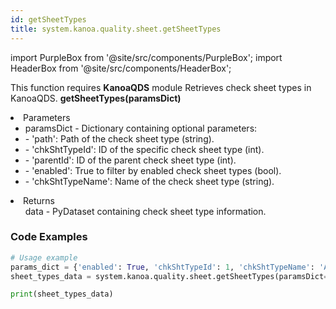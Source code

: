 ```yaml
---
id: getSheetTypes
title: system.kanoa.quality.sheet.getSheetTypes
---
```


import PurpleBox from '@site/src/components/PurpleBox';
import HeaderBox from '@site/src/components/HeaderBox';

<PurpleBox>This function requires <b>KanoaQDS</b> module</PurpleBox>
<HeaderBox header="Description">Retrieves check sheet types in KanoaQDS.</HeaderBox>
<HeaderBox header="Syntax">
    <b>getSheetTypes(paramsDict)</b>
    <li> Parameters <br />
        <ul>
            <li>paramsDict - Dictionary containing optional parameters:</li>
            <li>  - 'path': Path of the check sheet type (string).</li>
            <li>  - 'chkShtTypeId': ID of the specific check sheet type (int).</li>
            <li>  - 'parentId': ID of the parent check sheet type (int).</li>
            <li>  - 'enabled': True to filter by enabled check sheet types (bool).</li>
            <li>  - 'chkShtTypeName': Name of the check sheet type (string).</li>
        </ul>
    </li>
    <li> Returns <br />
        <ul>data - PyDataset containing check sheet type information.</ul>
    </li>
</HeaderBox>

### Code Examples
```python
# Usage example
params_dict = {'enabled': True, 'chkShtTypeId': 1, 'chkShtTypeName': 'Approved'}
sheet_types_data = system.kanoa.quality.sheet.getSheetTypes(paramsDict=params_dict)

print(sheet_types_data)
